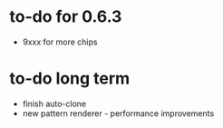 # to-do for 0.6.3

- 9xxx for more chips

# to-do long term

- finish auto-clone
- new pattern renderer - performance improvements
